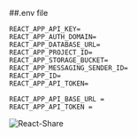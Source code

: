 ##.env file

```
REACT_APP_API_KEY=
REACT_APP_AUTH_DOMAIN=
REACT_APP_DATABASE_URL=
REACT_APP_PROJECT_ID=
REACT_APP_STORAGE_BUCKET=
REACT_APP_MESSAGING_SENDER_ID=
REACT_APP_ID=
REACT_APP_API_TOKEN=

REACT_APP_API_BASE_URL =
REACT_APP_API_TOKEN =
```
![React-Share](react-share.gif)